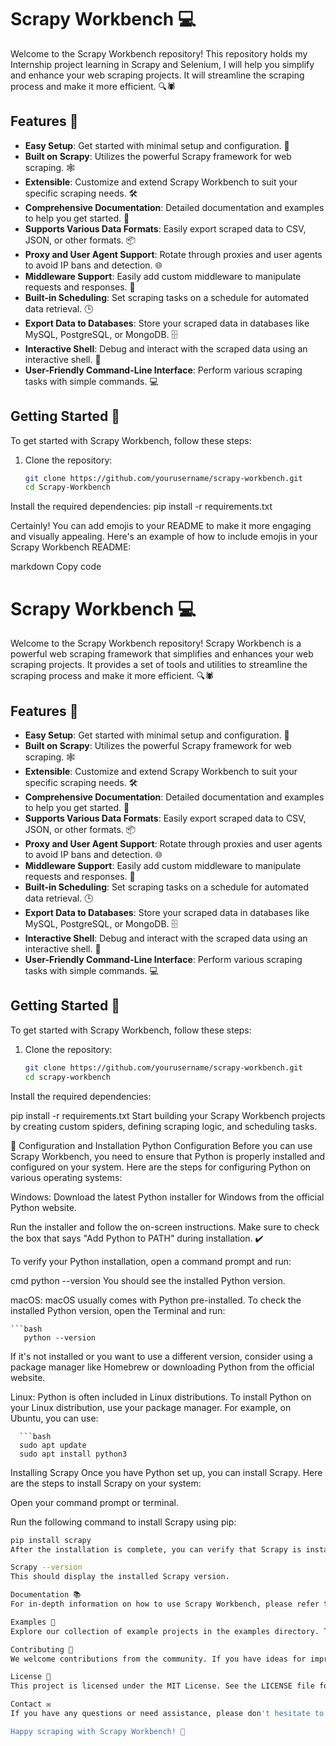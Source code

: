 # Scrapy Workbench 💻

Welcome to the Scrapy Workbench repository! This repository holds my Internship project learning in Scrapy and Selenium, I will help you simplify and enhance your web scraping projects. It will streamline the scraping process and make it more efficient. 🔍🕷️

## Features 🌟

- **Easy Setup**: Get started with minimal setup and configuration. 🚀
- **Built on Scrapy**: Utilizes the powerful Scrapy framework for web scraping. 🕸️
- **Extensible**: Customize and extend Scrapy Workbench to suit your specific scraping needs. 🛠️
- **Comprehensive Documentation**: Detailed documentation and examples to help you get started. 📖
- **Supports Various Data Formats**: Easily export scraped data to CSV, JSON, or other formats. 📦
- **Proxy and User Agent Support**: Rotate through proxies and user agents to avoid IP bans and detection. 🌐
- **Middleware Support**: Easily add custom middleware to manipulate requests and responses. 🤖
- **Built-in Scheduling**: Set scraping tasks on a schedule for automated data retrieval. 🕒
- **Export Data to Databases**: Store your scraped data in databases like MySQL, PostgreSQL, or MongoDB. 🗄️
- **Interactive Shell**: Debug and interact with the scraped data using an interactive shell. 💬
- **User-Friendly Command-Line Interface**: Perform various scraping tasks with simple commands. 💻

## Getting Started 🚀

To get started with Scrapy Workbench, follow these steps:

1. Clone the repository:

   ```bash
   git clone https://github.com/yourusername/scrapy-workbench.git
   cd Scrapy-Workbench

Install the required dependencies:
pip install -r requirements.txt

Certainly! You can add emojis to your README to make it more engaging and visually appealing. Here's an example of how to include emojis in your Scrapy Workbench README:

markdown
Copy code
# Scrapy Workbench 💻

Welcome to the Scrapy Workbench repository! Scrapy Workbench is a powerful web scraping framework that simplifies and enhances your web scraping projects. It provides a set of tools and utilities to streamline the scraping process and make it more efficient. 🔍🕷️

## Features 🌟

- **Easy Setup**: Get started with minimal setup and configuration. 🚀
- **Built on Scrapy**: Utilizes the powerful Scrapy framework for web scraping. 🕸️
- **Extensible**: Customize and extend Scrapy Workbench to suit your specific scraping needs. 🛠️
- **Comprehensive Documentation**: Detailed documentation and examples to help you get started. 📖
- **Supports Various Data Formats**: Easily export scraped data to CSV, JSON, or other formats. 📦
- **Proxy and User Agent Support**: Rotate through proxies and user agents to avoid IP bans and detection. 🌐
- **Middleware Support**: Easily add custom middleware to manipulate requests and responses. 🤖
- **Built-in Scheduling**: Set scraping tasks on a schedule for automated data retrieval. 🕒
- **Export Data to Databases**: Store your scraped data in databases like MySQL, PostgreSQL, or MongoDB. 🗄️
- **Interactive Shell**: Debug and interact with the scraped data using an interactive shell. 💬
- **User-Friendly Command-Line Interface**: Perform various scraping tasks with simple commands. 💻

## Getting Started 🚀

To get started with Scrapy Workbench, follow these steps:

1. Clone the repository:

   ```bash
   git clone https://github.com/yourusername/scrapy-workbench.git
   cd scrapy-workbench
Install the required dependencies:

pip install -r requirements.txt
Start building your Scrapy Workbench projects by creating custom spiders, defining scraping logic, and scheduling tasks.

🐍 Configuration and Installation
Python Configuration
Before you can use Scrapy Workbench, you need to ensure that Python is properly installed and configured on your system. Here are the steps for configuring Python on various operating systems:

Windows:
Download the latest Python installer for Windows from the official Python website.

Run the installer and follow the on-screen instructions. Make sure to check the box that says "Add Python to PATH" during installation. ✔️

To verify your Python installation, open a command prompt and run:

cmd
python --version
You should see the installed Python version.

macOS:
macOS usually comes with Python pre-installed. To check the installed Python version, open the Terminal and run:

    ```bash
       python --version
If it's not installed or you want to use a different version, consider using a package manager like Homebrew or downloading Python from the official website.

Linux:
Python is often included in Linux distributions. To install Python on your Linux distribution, use your package manager. For example, on Ubuntu, you can use:

      ```bash
      sudo apt update
      sudo apt install python3

Installing Scrapy
Once you have Python set up, you can install Scrapy. Here are the steps to install Scrapy on your system:

Open your command prompt or terminal.

Run the following command to install Scrapy using pip:

```bash
pip install scrapy
After the installation is complete, you can verify that Scrapy is installed by running:

Scrapy --version
This should display the installed Scrapy version.

Documentation 📚
For in-depth information on how to use Scrapy Workbench, please refer to the official documentation. 📜

Examples 🚀
Explore our collection of example projects in the examples directory. These examples demonstrate how to use Scrapy Workbench for various scraping tasks.

Contributing 🤝
We welcome contributions from the community. If you have ideas for improvement, bug reports, or want to contribute code, please see our contribution guidelines.

License 📝
This project is licensed under the MIT License. See the LICENSE file for details.

Contact ✉️
If you have any questions or need assistance, please don't hesitate to contact Usama. 📧

Happy scraping with Scrapy Workbench! 🎉 
